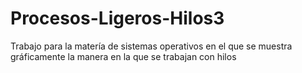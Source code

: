 # Procesos-Ligeros-Hilos3
Trabajo para la matería de sistemas operativos en el que se muestra gráficamente la manera en la que se trabajan con hilos 
